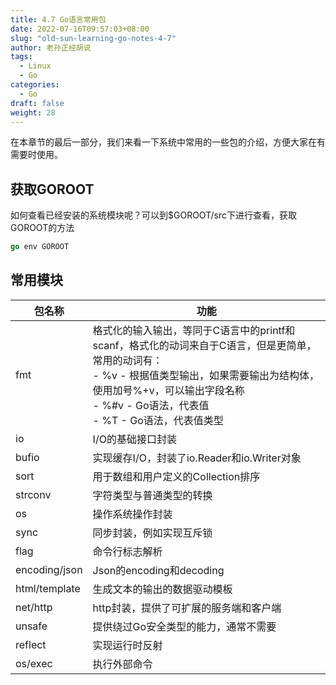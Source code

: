 ```yaml
---
title: 4.7 Go语言常用包
date: 2022-07-16T09:57:03+08:00
slug: "old-sun-learning-go-notes-4-7"
author: 老孙正经胡说
tags:
  - Linux
  - Go
categories:
  - Go
draft: false
weight: 28
---
```


在本章节的最后一部分，我们来看一下系统中常用的一些包的介绍，方便大家在有需要时使用。

## 获取GOROOT

如何查看已经安装的系统模块呢？可以到$GOROOT/src下进行查看，获取GOROOT的方法

```go
go env GOROOT
```

## 常用模块

| 包名称 | 功能 |
| --- | --- |
| fmt | 格式化的输入输出，等同于C语言中的printf和scanf，格式化的动词来自于C语言，但是更简单，常用的动词有：<br>- %v - 根据值类型输出，如果需要输出为结构体，使用加号%+v，可以输出字段名称<br>- %#v - Go语法，代表值<br>- %T - Go语法，代表值类型 |
| io | I/O的基础接口封装 |
| bufio | 实现缓存I/O，封装了io.Reader和io.Writer对象 |
| sort | 用于数组和用户定义的Collection排序 |
| strconv | 字符类型与普通类型的转换 |
| os | 操作系统操作封装 |
| sync | 同步封装，例如实现互斥锁 |
| flag | 命令行标志解析 |
| encoding/json | Json的encoding和decoding |
| html/template | 生成文本的输出的数据驱动模板 |
| net/http | http封装，提供了可扩展的服务端和客户端 |
| unsafe | 提供绕过Go安全类型的能力，通常不需要 |
| reflect | 实现运行时反射 |
| os/exec | 执行外部命令 |